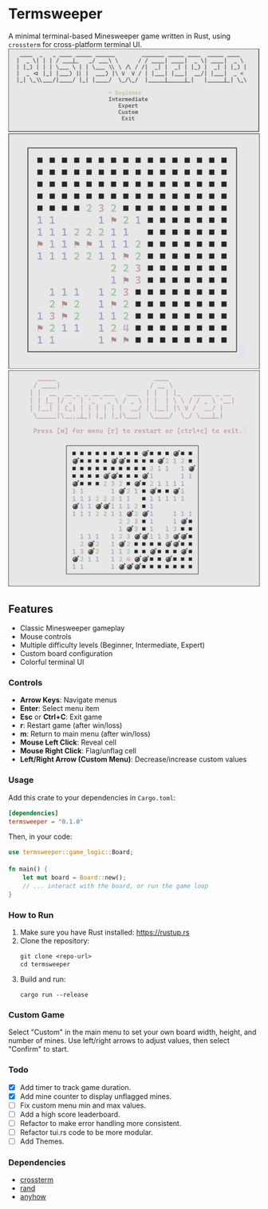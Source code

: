 # Termsweeper

A minimal terminal-based Minesweeper game written in Rust, using `crossterm` for cross-platform terminal UI.
![menu](img/menu_screenshot.png)
![game1](img/game_screenshot_1.png)
![game2](img/game_screenshot_2.png)

## Features

- Classic Minesweeper gameplay
- Mouse controls
- Multiple difficulty levels (Beginner, Intermediate, Expert)
- Custom board configuration
- Colorful terminal UI

### Controls

- **Arrow Keys**: Navigate menus
- **Enter**: Select menu item
- **Esc** or **Ctrl+C**: Exit game
- **r**: Restart game (after win/loss)
- **m**: Return to main menu (after win/loss)
- **Mouse Left Click**: Reveal cell
- **Mouse Right Click**: Flag/unflag cell
- **Left/Right Arrow (Custom Menu)**: Decrease/increase custom values

### Usage

Add this crate to your dependencies in `Cargo.toml`:

```toml
[dependencies]
termsweeper = "0.1.0"
```

Then, in your code:

```rust
use termsweeper::game_logic::Board;

fn main() {
    let mut board = Board::new();
    // ... interact with the board, or run the game loop
}
```

### How to Run

1. Make sure you have Rust installed: https://rustup.rs
2. Clone the repository:
   ```
   git clone <repo-url>
   cd termsweeper
   ```
3. Build and run:
   ```
   cargo run --release
   ```

### Custom Game

Select "Custom" in the main menu to set your own board width, height, and number of mines. Use left/right arrows to adjust values, then select "Confirm" to start.

### Todo
- [x] Add timer to track game duration.
- [x] Add mine counter to display unflagged mines.
- [ ] Fix custom menu min and max values.
- [ ] Add a high score leaderboard.
- [ ] Refactor to make error handling more consistent.
- [ ] Refactor tui.rs code to be more modular.
- [ ] Add Themes.

### Dependencies

- [crossterm](https://crates.io/crates/crossterm)
- [rand](https://crates.io/crates/rand)
- [anyhow](https://crates.io/crates/anyhow)
